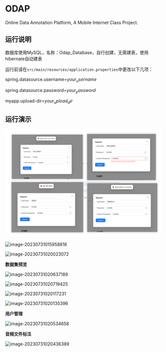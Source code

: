 # ODAP
Online Data Annotation Platform, A Mobile Internet Class Project. 

## 运行说明

数据库使用MySQL，名称：Odap_Database，自行创建，无需建表，使用hibernate自动建表

运行前请在```src/main/resources/application.properties```中更改以下几项：

spring.datasource.username=$your_username$

spring.datasource.password=$your_password$

myapp.upload-dir=$your_upload_dir$

## 运行演示

![image-20230731015846420](/README.assets/image-20230731015846420.png)

![image-20230731015958816](/Users/zhengyuanze/Documents/GitHub/Odap_Backend/README.assets/image-20230731015958816.png)

![image-20230731020023072](/Users/zhengyuanze/Documents/GitHub/Odap_Backend/README.assets/image-20230731020023072.png)

**数据集预览**

![image-20230731020637189](/Users/zhengyuanze/Documents/GitHub/Odap_Backend/README.assets/image-20230731020637189.png)

![image-20230731020719425](/Users/zhengyuanze/Documents/GitHub/Odap_Backend/README.assets/image-20230731020719425.png)

![image-20230731020117231](/Users/zhengyuanze/Documents/GitHub/Odap_Backend/README.assets/image-20230731020117231.png)

![image-20230731020135396](/Users/zhengyuanze/Documents/GitHub/Odap_Backend/README.assets/image-20230731020135396.png)

**用户管理**

![image-20230731020534658](/Users/zhengyuanze/Documents/GitHub/Odap_Backend/README.assets/image-20230731020534658.png)

**音频文件标注**

![image-20230731020436389](/Users/zhengyuanze/Documents/GitHub/Odap_Backend/README.assets/image-20230731020436389.png)
